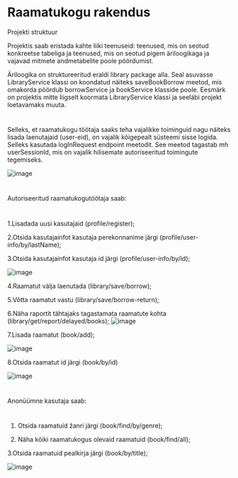 # Raamatukogu rakendus
Projekti struktuur

Projektis saab eristada kahte liiki teenuseid: teenused, mis on seotud konkreetse tabeliga ja teenused, mis on seotud pigem äriloogikaga ja vajavad mitmete andmetabelite poole pöördumist. 

Äriloogika on struktureeritud eraldi library package alla.  Seal asuvasse LibraryService klassi on koondatud näiteks saveBookBorrow meetod, mis omakorda pöördub borrowService ja bookService klasside poole.  Eesmärk on projektis mitte liigselt koormata LibraryService klassi ja seeläbi projekt loetavamaks muuta.
#

Selleks, et raamatukogu töötaja saaks teha vajalikke toiminguid nagu näiteks  lisada laenutajaid (user-eid), on vajalik kõigepealt süsteemi sisse logida. Selleks kasutada logInRequest endpoint meetodit. See meetod tagastab mh userSessionId, mis on vajalik hilisemate autoriseeritud toimingute tegemiseks.

![image](https://user-images.githubusercontent.com/103241074/210289795-43c4e1c1-2e4c-4ef1-b01c-e768183a3460.png)


#

Autoriseeritud raamatukogutöötaja saab:
#
1.Lisadada uusi kasutajaid (profile/register);

2.Otsida kasutajainfot kasutaja perekonnanime järgi (profile/user-info/by/lastName);

3.Otsida kasutajainfot kasutaja id järgi (profile/user-info/by/id);

![image](https://user-images.githubusercontent.com/103241074/210289906-48ab86b9-f3db-4341-a859-9ac3fcc10525.png)

4.Raamatut välja laenutada (library/save/borrow);

5.Võtta raamatut vastu (library/save/borrow-return);

6.Näha raportit tähtajaks tagastamata raamatute kohta (library/get/report/delayed/books);
![image](https://user-images.githubusercontent.com/103241074/210289962-598e9001-50c3-4047-b45c-38f988f9fa27.png)

7.Lisada raamatut (book/add);

![image](https://user-images.githubusercontent.com/103241074/210289989-564c36a6-47a6-4892-837f-adeeecae7caa.png)

8.Otsida raamatut id järgi (book/by/id)

![image](https://user-images.githubusercontent.com/103241074/210290025-50cac7e2-8f49-4632-98f6-d025790ff34e.png)

#

Anonüümne kasutaja saab:

#
1. Otsida raamatuid žanri järgi (book/find/by/genre);

2. Näha kõiki raamatukogus olevaid raamatuid (book/find/all);

3.Otsida raamatuid pealkirja järgi (book/by/title);

![image](https://user-images.githubusercontent.com/103241074/210290051-05ac5f0e-a92c-40d3-a7c2-a854d134b148.png)








